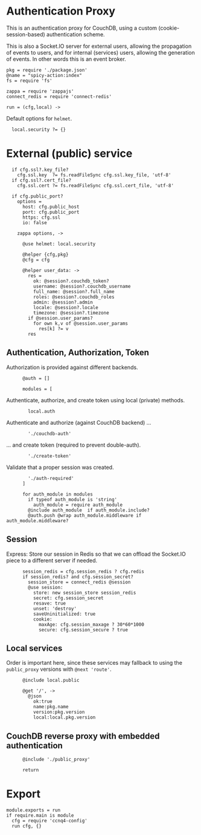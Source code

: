Authentication Proxy
====================

This is an authentication proxy for CouchDB, using a custom (cookie-session-based) authentication scheme.

This is also a Socket.IO server for external users, allowing the propagation of events to users, and for internal (services) users, allowing the generation of events. In other words this is an event broker.

    pkg = require './package.json'
    @name = "spicy-action:index"
    fs = require 'fs'

    zappa = require 'zappajs'
    connect_redis = require 'connect-redis'

    run = (cfg,local) ->

Default options for `helmet`.

      local.security ?= {}

External (public) service
=========================

      if cfg.ssl?.key_file?
        cfg.ssl.key  ?= fs.readFileSync cfg.ssl.key_file, 'utf-8'
      if cfg.ssl?.cert_file?
        cfg.ssl.cert ?= fs.readFileSync cfg.ssl.cert_file, 'utf-8'

      if cfg.public_port?
        options =
          host: cfg.public_host
          port: cfg.public_port
          https: cfg.ssl
          io: false

        zappa options, ->

          @use helmet: local.security

          @helper {cfg,pkg}
          @cfg = cfg

          @helper user_data: ->
            res =
              ok: @session?.couchdb_token?
              username: @session?.couchdb_username
              full_name: @session?.full_name
              roles: @session?.couchdb_roles
              admin: @session?.admin
              locale: @session?.locale
              timezone: @session?.timezone
            if @session.user_params?
              for own k,v of @session.user_params
                res[k] ?= v
            res

Authentication, Authorization, Token
------------------------------------

Authorization is provided against different backends.

          @auth = []

          modules = [

Authenticate, authorize, and create token using local (private) methods.

            local.auth

Authenticate and authorize (against CouchDB backend) ...

            './couchdb-auth'

... and create token (required to prevent double-auth).

            './create-token'

Validate that a proper session was created.

            './auth-required'
          ]

          for auth_module in modules
            if typeof auth_module is 'string'
              auth_module = require auth_module
            @include auth_module  if auth_module.include?
            @auth.push @wrap auth_module.middleware if auth_module.middleware?

Session
-------

Express: Store our session in Redis so that we can offload the Socket.IO piece to a different server if needed.

          session_redis = cfg.session_redis ? cfg.redis
          if session_redis? and cfg.session_secret?
            session_store = connect_redis @session
            @use session:
              store: new session_store session_redis
              secret: cfg.session_secret
              resave: true
              unset: 'destroy'
              saveUninitialized: true
              cookie:
                maxAge: cfg.session_maxage ? 30*60*1000
                secure: cfg.session_secure ? true

Local services
--------------

Order is important here, since these services may fallback to using the `public_proxy` versions with `@next 'route'`.

          @include local.public

          @get '/', ->
            @json
              ok:true
              name:pkg.name
              version:pkg.version
              local:local.pkg.version

CouchDB reverse proxy with embedded authentication
--------------------------------------------------

          @include './public_proxy'

          return


Export
======

    module.exports = run
    if require.main is module
      cfg = require 'ccnq4-config'
      run cfg, {}

